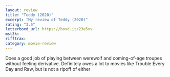 ```yaml
---
layout: review
title: "Teddy (2020)"
excerpt: "My review of Teddy (2020)"
rating: "3.5"
letterboxd_url: https://boxd.it/23e5xv
mst3k:
rifftrax:
category: movie-review
---
```


Does a good job of playing between werewolf and coming-of-age troupes without feeling derivative. Definitely owes a lot to movies like Trouble Every Day and Raw, but is not a ripoff of either
